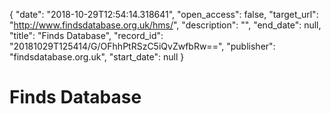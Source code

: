 {
  "date": "2018-10-29T12:54:14.318641", 
  "open_access": false, 
  "target_url": "http://www.findsdatabase.org.uk/hms/", 
  "description": "", 
  "end_date": null, 
  "title": "Finds Database", 
  "record_id": "20181029T125414/G/OFhhPtRSzC5iQvZwfbRw==", 
  "publisher": "findsdatabase.org.uk", 
  "start_date": null
}

# Finds Database

